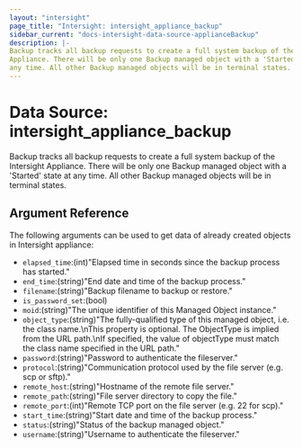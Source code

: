 ```yaml
---
layout: "intersight"
page_title: "Intersight: intersight_appliance_backup"
sidebar_current: "docs-intersight-data-source-applianceBackup"
description: |-
Backup tracks all backup requests to create a full system backup of the Intersight
Appliance. There will be only one Backup managed object with a 'Started' state at
any time. All other Backup managed objects will be in terminal states.
---
```


# Data Source: intersight_appliance_backup
Backup tracks all backup requests to create a full system backup of the Intersight
Appliance. There will be only one Backup managed object with a 'Started' state at
any time. All other Backup managed objects will be in terminal states.
## Argument Reference
The following arguments can be used to get data of already created objects in Intersight appliance:
* `elapsed_time`:(int)"Elapsed time in seconds since the backup process has started."
* `end_time`:(string)"End date and time of the backup process."
* `filename`:(string)"Backup filename to backup or restore."
* `is_password_set`:(bool)
* `moid`:(string)"The unique identifier of this Managed Object instance."
* `object_type`:(string)"The fully-qualified type of this managed object, i.e. the class name.\nThis property is optional. The ObjectType is implied from the URL path.\nIf specified, the value of objectType must match the class name specified in the URL path."
* `password`:(string)"Password to authenticate the fileserver."
* `protocol`:(string)"Communication protocol used by the file server (e.g. scp or sftp)."
* `remote_host`:(string)"Hostname of the remote file server."
* `remote_path`:(string)"File server directory to copy the file."
* `remote_port`:(int)"Remote TCP port on the file server (e.g. 22 for scp)."
* `start_time`:(string)"Start date and time of the backup process."
* `status`:(string)"Status of the backup managed object."
* `username`:(string)"Username to authenticate the fileserver."
